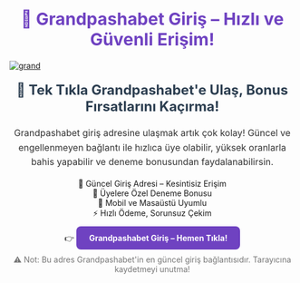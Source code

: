 <h1 style="font-size: 30px; color: #6f42c1; text-align: center; font-weight: bold;">
  🚪 Grandpashabet Giriş – Hızlı ve Güvenli Erişim!
</h1>

[![grand](https://github.com/user-attachments/assets/a951fc09-144b-4d21-b6a5-d41f6bd8ff4f)](https://t.co/1ArmgdD8de)


<h2 style="font-size: 24px; color: #2c3e50; text-align: center; margin-top: 20px;">
  🎯 Tek Tıkla Grandpashabet'e Ulaş, Bonus Fırsatlarını Kaçırma!
</h2>

<p style="font-size: 16px; color: #333; text-align: center; line-height: 1.6;">
  Grandpashabet giriş adresine ulaşmak artık çok kolay! Güncel ve engellenmeyen bağlantı ile hızlıca üye olabilir, yüksek oranlarla bahis yapabilir ve deneme bonusundan faydalanabilirsin.
</p>

<ul style="list-style: none; text-align: center; padding: 0;">
  <li>🔗 Güncel Giriş Adresi – Kesintisiz Erişim</li>
  <li>🎁 Üyelere Özel Deneme Bonusu</li>
  <li>📲 Mobil ve Masaüstü Uyumlu</li>
  <li>⚡ Hızlı Ödeme, Sorunsuz Çekim</li>
</ul>

<p style="text-align: center; margin-top: 20px;">
  👉 <a href="https://t.co/1ArmgdD8de"
         style="color: #ffffff; background-color: #6f42c1; padding: 12px 22px; border-radius: 8px; text-decoration: none; font-weight: bold;">
    Grandpashabet Giriş – Hemen Tıkla!
  </a>
</p>

<p style="text-align: center; font-size: 14px; color: #777; margin-top: 15px;">
  ⚠️ Not: Bu adres Grandpashabet'in en güncel giriş bağlantısıdır. Tarayıcına kaydetmeyi unutma!
</p>

<meta name="description" content="Grandpashabet güncel giriş adresiyle hızlı erişim sağlayın. Mobil uyumlu, güvenilir bahis platformu ve yatırım şartsız deneme bonusu sizi bekliyor!">
